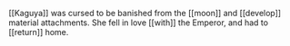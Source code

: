 [[Kaguya]] was cursed to be banished from the [[moon]] and [[develop]] material attachments. She fell in love [[with]] the Emperor, and had to [[return]] home.